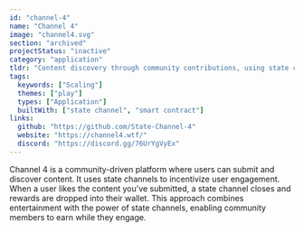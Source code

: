```yaml
---
id: "channel-4"
name: "Channel 4"
image: "channel4.svg"
section: "archived"
projectStatus: "inactive"
category: "application"
tldr: "Content discovery through community contributions, using state channels to reward users for popular posts."
tags:
  keywords: ["Scaling"]
  themes: ["play"]
  types: ["Application"]
  builtWith: ["state channel", "smart contract"]
links:
  github: "https://github.com/State-Channel-4"
  website: "https://channel4.wtf/"
  discord: "https://discord.gg/76UrYgVyEx"
---
```


Channel 4 is a community-driven platform where users can submit and discover content. It uses state channels to incentivize user engagement. When a user likes the content you've submitted, a state channel closes and rewards are dropped into their wallet. This approach combines entertainment with the power of state channels, enabling community members to earn while they engage.
